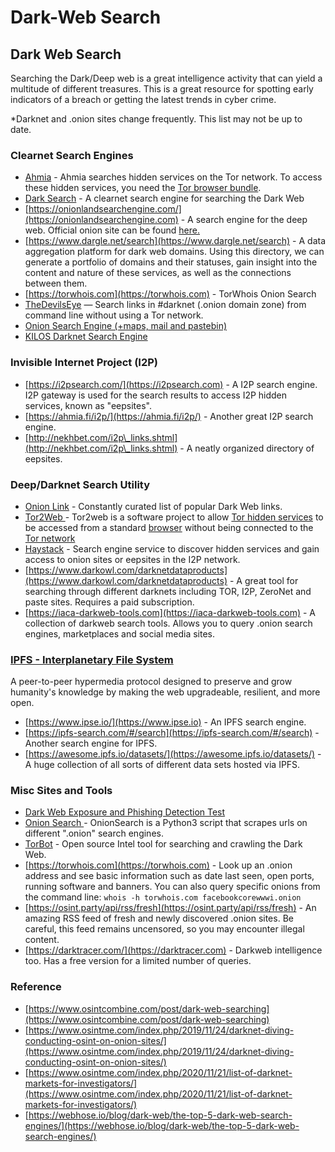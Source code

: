 # Dark-Web Search

## **Dark Web Search**

Searching the Dark/Deep web is a great intelligence activity that can yield a multitude of different treasures. This is a great resource for spotting early indicators of a breach or getting the latest trends in cyber crime.&#x20;

\*Darknet and .onion sites change frequently. This list may not be up to date.

### Clearnet Search Engines

* [Ahmia](https://ahmia.fi) -  Ahmia searches hidden services on the Tor network. To access these hidden services, you need the [Tor browser bundle](https://www.torproject.org/projects/torbrowser.html).
* [Dark Search](https://darksearch.io) - A clearnet search engine for searching the Dark Web
* [https://onionlandsearchengine.com/](https://onionlandsearchengine.com) - A search engine for the deep web. Official onion site can be found [here.](http://3bbad7fauom4d6sgppalyqddsqbf5u5p56b5k5uk2zxsy3d6ey2jobad.onion)
* [https://www.dargle.net/search](https://www.dargle.net/search) - A data aggregation platform for dark web domains. Using this directory, we can generate a portfolio of domains and their statuses, gain insight into the content and nature of these services, as well as the connections between them.
* [https://torwhois.com](https://torwhois.com) - TorWhois Onion Search
* [TheDevilsEye](https://github.com/rlyonheart/thedevilseye) — Search links in #darknet (.onion domain zone) from command line without using a Tor network.
* [Onion Search Engine (+maps, mail and pastebin)](https://onionsearchengine.com)
* [KILOS Darknet Search Engine](http://dnmugu4755642434.onion.pet/captcha)

### Invisible Internet Project (I2P)

* [https://i2psearch.com/](https://i2psearch.com) - A I2P search engine. I2P gateway is used for the search results to access I2P hidden services, known as "eepsites".
* [https://ahmia.fi/i2p/](https://ahmia.fi/i2p/) - Another great I2P search engine.
* [http://nekhbet.com/i2p\_links.shtml](http://nekhbet.com/i2p\_links.shtml) - A neatly organized directory of eepsites.

### Deep/Darknet Search Utility

* [Onion Link](http://onionlink.online) - Constantly curated list of popular Dark Web links.
* [Tor2Web ](https://tor2web.org)- Tor2web is a software project to allow [Tor hidden services](https://en.wikipedia.org/wiki/List\_of\_Tor\_hidden\_services) to be accessed from a standard [browser](https://en.wikipedia.org/wiki/Web\_browser) without being connected to the [Tor network](https://en.wikipedia.org/wiki/Tor\_\(anonymity\_network\))
* [Haystack](http://haystak5njsmn2hqkewecpaxetahtwhsbsa64jom2k22z5afxhnpxfid.onion) - Search engine service to discover hidden services and gain access to onion sites or eepsites in the I2P network.
* [https://www.darkowl.com/darknetdataproducts](https://www.darkowl.com/darknetdataproducts) - A great tool for searching through different darknets including TOR, I2P, ZeroNet and paste sites. Requires a paid subscription.
* [https://iaca-darkweb-tools.com](https://iaca-darkweb-tools.com) - A collection of darkweb search tools. Allows you to query .onion search engines, marketplaces and social media sites.

### [IPFS - Interplanetary File System](https://ipfs.io)

A peer-to-peer hypermedia protocol designed to preserve and grow humanity's knowledge by making the web upgradeable, resilient, and more open.

* [https://www.ipse.io/](https://www.ipse.io) - An IPFS search engine.
* [https://ipfs-search.com/#/search](https://ipfs-search.com/#/search) - Another search engine for IPFS.
* [https://awesome.ipfs.io/datasets/](https://awesome.ipfs.io/datasets/) - A huge collection of all sorts of different data sets hosted via IPFS.

### Misc Sites and Tools

* [Dark Web Exposure and Phishing Detection Test](https://www.immuniweb.com/darkweb/)
* [Onion Search ](https://github.com/megadose/OnionSearch)-  OnionSearch is a Python3 script that scrapes urls on different ".onion" search engines.
* [TorBot](https://github.com/DedSecInside/TorBot) -  Open source Intel tool for searching and crawling the Dark Web.
* [https://torwhois.com](https://torwhois.com) - Look up an .onion address and see basic information such as date last seen, open ports, running software and banners. You can also query specific onions from the command line: `whois -h torwhois.com facebookcorewwwi.onion`&#x20;
* &#x20;[https://osint.party/api/rss/fresh](https://osint.party/api/rss/fresh) - An amazing RSS feed of fresh and newly discovered .onion sites. Be careful, this feed remains uncensored, so you may encounter illegal content.
* [https://darktracer.com/](https://darktracer.com) - Darkweb intelligence too. Has a free version for a limited number of queries.

### Reference

* [https://www.osintcombine.com/post/dark-web-searching](https://www.osintcombine.com/post/dark-web-searching)
* [https://www.osintme.com/index.php/2019/11/24/darknet-diving-conducting-osint-on-onion-sites/](https://www.osintme.com/index.php/2019/11/24/darknet-diving-conducting-osint-on-onion-sites/)
* [https://www.osintme.com/index.php/2020/11/21/list-of-darknet-markets-for-investigators/](https://www.osintme.com/index.php/2020/11/21/list-of-darknet-markets-for-investigators/)
* [https://webhose.io/blog/dark-web/the-top-5-dark-web-search-engines/](https://webhose.io/blog/dark-web/the-top-5-dark-web-search-engines/)
